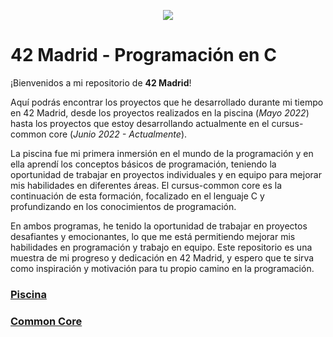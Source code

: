 <p align="center">
  <img src="https://user-images.githubusercontent.com/126183973/224564609-d019a8c9-9c47-482f-ac4e-fadde6908d5b.png" />
</p>

# 42 Madrid - Programación en C

¡Bienvenidos a mi repositorio de **42 Madrid**!

Aquí podrás encontrar los proyectos que he desarrollado durante mi tiempo en 42 Madrid, desde los proyectos realizados en la piscina (_Mayo 2022_) hasta los proyectos que estoy desarrollando actualmente en el cursus-common core (_Junio 2022 - Actualmente_).

La piscina fue mi primera inmersión en el mundo de la programación y en ella aprendí los conceptos básicos de programación, teniendo la oportunidad de trabajar en proyectos individuales y en equipo para mejorar mis habilidades en diferentes áreas. El cursus-common core es la continuación de esta formación, focalizado en el lenguaje C y profundizando en los conocimientos de programación.

En ambos programas, he tenido la oportunidad de trabajar en proyectos desafiantes y emocionantes, lo que me está permitiendo mejorar mis habilidades en programación y trabajo en equipo. Este repositorio es una muestra de mi progreso y dedicación en 42 Madrid, y espero que te sirva como inspiración y motivación para tu propio camino en la programación.

### [Piscina](https://github.com/ccalvop/42-Madrid/tree/main/42-Piscina)

### [Common Core](https://github.com/ccalvop/42-Madrid/tree/main/42-CommonCore)
